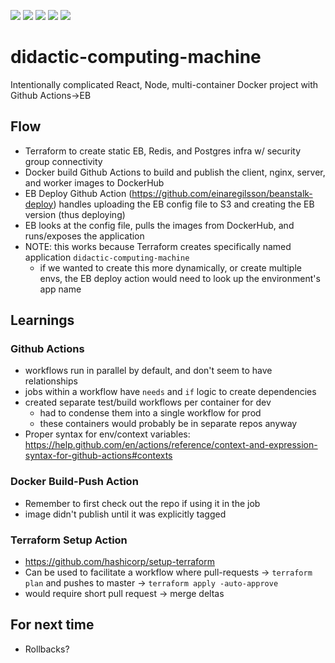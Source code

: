 <img src="https://github.com/binhrobles/didactic-computing-machine/workflows/Redis%20Listener%20Dev/badge.svg"> <img src="https://github.com/binhrobles/didactic-computing-machine/workflows/Express%20Server%20Dev/badge.svg"> <img src="https://github.com/binhrobles/didactic-computing-machine/workflows/NGINX%20Dev/badge.svg"> <img src="https://github.com/binhrobles/didactic-computing-machine/workflows/React%20Client%20Dev/badge.svg">
<img src="https://github.com/binhrobles/didactic-computing-machine/workflows/Prod%20Deploy/badge.svg">

# didactic-computing-machine

Intentionally complicated React, Node, multi-container Docker project with Github Actions->EB

## Flow

- Terraform to create static EB, Redis, and Postgres infra w/ security group connectivity
- Docker build Github Actions to build and publish the client, nginx, server, and worker images to DockerHub
- EB Deploy Github Action (https://github.com/einaregilsson/beanstalk-deploy) handles uploading the EB config file to S3 and creating the EB version (thus deploying)
- EB looks at the config file, pulls the images from DockerHub, and runs/exposes the application
- NOTE: this works because Terraform creates specifically named application `didactic-computing-machine`
  - if we wanted to create this more dynamically, or create multiple envs, the EB deploy action would need to look up the environment's app name

## Learnings

### Github Actions

- workflows run in parallel by default, and don't seem to have relationships
- jobs within a workflow have `needs` and `if` logic to create dependencies
- created separate test/build workflows per container for dev
  - had to condense them into a single workflow for prod
  - these containers would probably be in separate repos anyway
- Proper syntax for env/context variables: https://help.github.com/en/actions/reference/context-and-expression-syntax-for-github-actions#contexts

### Docker Build-Push Action

- Remember to first check out the repo if using it in the job
- image didn't publish until it was explicitly tagged

### Terraform Setup Action

- https://github.com/hashicorp/setup-terraform
- Can be used to facilitate a workflow where pull-requests -> `terraform plan` and pushes to master -> `terraform apply -auto-approve`
- would require short pull request -> merge deltas

## For next time

- Rollbacks?
